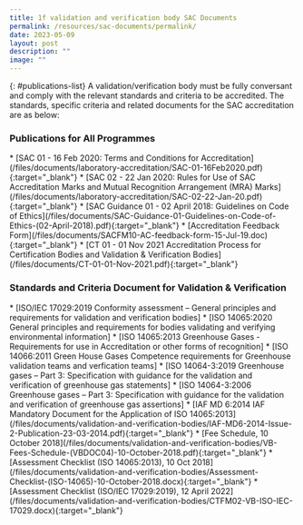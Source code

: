 ```yaml
---
title: 1f validation and verification body SAC Documents
permalink: /resources/sac-documents/permalink/
date: 2023-05-09
layout: post
description: ""
image: ""
---
```

  
{: #publications-list}
A validation/verification body must be fully conversant and comply with the relevant standards and criteria to be accredited. The standards, specific criteria and related documents for the SAC accreditation are as below:

<!-- COMMENT: The {:target="\_blank"} syntax at the end of the Markdown document links is used to open the document in a new window tab -->
### Publications for All Programmes
\* \[SAC 01 - 16 Feb 2020: Terms and Conditions for Accreditation\](/files/documents/laboratory-accreditation/SAC-01-16Feb2020.pdf){:target="\_blank"}
\* \[SAC 02 - 22 Jan 2020: Rules for Use of SAC Accreditation Marks and Mutual Recognition Arrangement (MRA) Marks\](/files/documents/laboratory-accreditation/SAC-02-22-Jan-20.pdf){:target="\_blank"}
\* \[SAC Guidance 01 - 02 April 2018: Guidelines on Code of Ethics\](/files/documents/SAC-Guidance-01-Guidelines-on-Code-of-Ethics-(02-April-2018).pdf){:target="\_blank"}
\* \[Accreditation Feedback Form\](/files/documents/SACFM10-AC-feedback-form-15-Jul-19.doc){:target="\_blank"}
\* \[CT 01 - 01 Nov 2021 Accreditation Process for Certification Bodies and Validation &amp; Verification Bodies\](/files/documents/CT-01-01-Nov-2021.pdf){:target="\_blank"}


### Standards and Criteria Document for Validation &amp; Verification

\* \[ISO/IEC 17029:2019 Conformity assessment – General principles and requirements for validation and verification bodies\]
\* \[ISO 14065:2020 General principles and requirements for bodies validating and verifying environmental information\]
\* \[ISO 14065:2013 Greenhouse Gases - Requirements for use in Accreditation or other forms of recognition\]
\* \[ISO 14066:2011  Green House Gases Competence requirements for Greenhouse validation teams and verfication teams\]
\* \[ISO 14064-3:2019 Greenhouse gases – Part 3: Specification with guidance for the validation and verification of greenhouse gas statements\]
\* \[ISO 14064-3:2006 Greenhouse gases – Part 3: Specification with guidance for the validation and verification of greenhouse gas assertions\]
\* \[IAF MD 6:2014 IAF Mandatory Document for the Application of ISO 14065:2013\](/files/documents/validation-and-verification-bodies/IAF-MD6-2014-Issue-2-Publication-23-03-2014.pdf){:target="\_blank"}
\* \[Fee Schedule, 10 October 2018\](/files/documents/validation-and-verification-bodies/VB-Fees-Schedule-(VBDOC04)-10-October-2018.pdf){:target="\_blank"}
\* \[Assessment Checklist (ISO 14065:2013), 10 Oct 2018\](/files/documents/validation-and-verification-bodies/Assessment-Checklist-(ISO-14065)-10-October-2018.docx){:target="\_blank"}
\* \[Assessment Checklist (ISO/IEC 17029:2019), 12 April 2022\](/files/documents/validation-and-verification-bodies/CTFM02-VB-ISO-IEC-17029.docx){:target="\_blank"}



<!-- NOTE: changes to Fees Schedule Fees Schedule must also be updated in 'Services -> Apply for Accreditation' -->